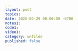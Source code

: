 ```yaml
---
layout: post
topics: 
date: 2025-04-29 08:00:00 -0700
notes1: 
code1: 
video1: 
category: unfiled
published: false
---
```

